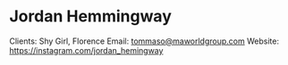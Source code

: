 # Jordan Hemmingway

Clients: Shy Girl, Florence
Email: tommaso@maworldgroup.com
Website: https://instagram.com/jordan_hemingway